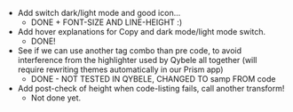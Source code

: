
* Add switch dark/light mode and good icon...
  * DONE + FONT-SIZE AND LINE-HEIGHT :)
* Add hover explanations for Copy and dark mode/light mode switch.
  * DONE!
* See if we can use another tag combo than pre code, to avoid interference from the highlighter used by Qybele all together (will require rewriting themes automatically in our Prism app)
  * DONE - NOT TESTED IN QYBELE, CHANGED TO samp FROM code
* Add post-check of height when code-listing fails, call another transform!
  * Not done yet.
